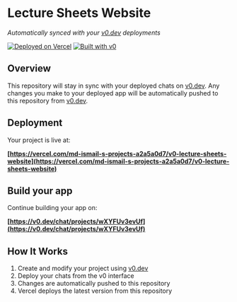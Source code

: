 # Lecture Sheets Website

*Automatically synced with your [v0.dev](https://v0.dev) deployments*

[![Deployed on Vercel](https://img.shields.io/badge/Deployed%20on-Vercel-black?style=for-the-badge&logo=vercel)](https://vercel.com/md-ismail-s-projects-a2a5a0d7/v0-lecture-sheets-website)
[![Built with v0](https://img.shields.io/badge/Built%20with-v0.dev-black?style=for-the-badge)](https://v0.dev/chat/projects/wXYFUv3evUf)

## Overview

This repository will stay in sync with your deployed chats on [v0.dev](https://v0.dev).
Any changes you make to your deployed app will be automatically pushed to this repository from [v0.dev](https://v0.dev).

## Deployment

Your project is live at:

**[https://vercel.com/md-ismail-s-projects-a2a5a0d7/v0-lecture-sheets-website](https://vercel.com/md-ismail-s-projects-a2a5a0d7/v0-lecture-sheets-website)**

## Build your app

Continue building your app on:

**[https://v0.dev/chat/projects/wXYFUv3evUf](https://v0.dev/chat/projects/wXYFUv3evUf)**

## How It Works

1. Create and modify your project using [v0.dev](https://v0.dev)
2. Deploy your chats from the v0 interface
3. Changes are automatically pushed to this repository
4. Vercel deploys the latest version from this repository
